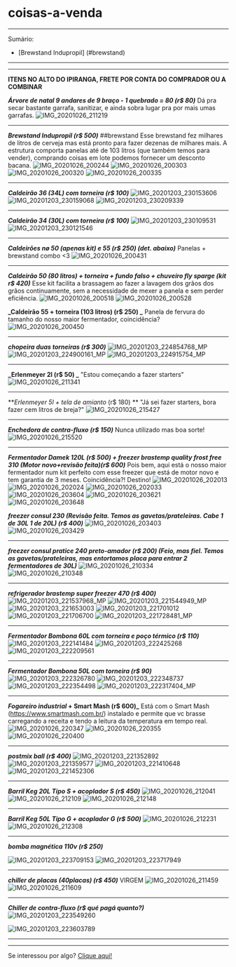 # coisas-a-venda
* * *
Sumário:
- [Brewstand Indupropil] (#brewstand)

* * *
* * *
**ITENS NO ALTO DO IPIRANGA, FRETE POR CONTA DO COMPRADOR OU A COMBINAR**

**_Árvore de natal 9 andares de 9 braço - 1 quebrado = 80 (r$ 80)_**
Dá pra secar bastante garrafa, sanitizar, e ainda sobra lugar pra por mais umas garrafas.
![IMG_20201026_211219](https://user-images.githubusercontent.com/17773224/98174610-e5f67880-1ed3-11eb-9d02-ad47c378f345.jpg)

* * *
**_Brewstand Indupropil (r$ 500)_** ##brewstand
Esse brewstand fez milhares de litros de cerveja mas está pronto para fazer dezenas de milhares mais. A estrutura comporta panelas até de 103 litros (que também temos para vender), comprando coisas em lote podemos fornecer um desconto bacana. 
![IMG_20201026_200244](https://user-images.githubusercontent.com/17773224/98174202-420ccd00-1ed3-11eb-86b1-a4731de24c38.jpg)
![IMG_20201026_200303](https://user-images.githubusercontent.com/17773224/98174244-59e45100-1ed3-11eb-92d0-bf5a16134a40.jpg)
![IMG_20201026_200320](https://user-images.githubusercontent.com/17773224/98174274-64064f80-1ed3-11eb-8bcb-2c68143cdc74.jpg)
![IMG_20201026_200335](https://user-images.githubusercontent.com/17773224/98174335-7bddd380-1ed3-11eb-8ff9-cd4d58aef8aa.jpg)

* * *
**_Caldeirão 36 (34L) com torneira (r$ 100)_**
![IMG_20201203_230153606](https://user-images.githubusercontent.com/17773224/101113028-481ec800-35bd-11eb-8fe6-4f4933a15a9c.jpg)
![IMG_20201203_230159068](https://user-images.githubusercontent.com/17773224/101113035-4b19b880-35bd-11eb-82f9-60c4870fa61e.jpg)
![IMG_20201203_230209339](https://user-images.githubusercontent.com/17773224/101113043-4d7c1280-35bd-11eb-8167-c308c710963e.jpg)

* * *
**_Caldeirão 34 (30L) com torneira (r$ 100)_**
![IMG_20201203_230109531](https://user-images.githubusercontent.com/17773224/101113017-43f2aa80-35bd-11eb-8ead-7f36b978e259.jpg)
![IMG_20201203_230121546](https://user-images.githubusercontent.com/17773224/101113022-45bc6e00-35bd-11eb-8e8a-16082add38af.jpg)

* * *
**_Caldeirões nø 50 (apenas kit) e 55 (r$ 250) (det. abaixo)_**
Panelas + brewstand combo <3
![IMG_20201026_200431](https://user-images.githubusercontent.com/17773224/98174346-8304e180-1ed3-11eb-9681-9512fe153d8e.jpg)

* * *
**_Caldeirão 50 (80 litros) + torneira + fundo falso + chuveiro fly sparge (kit r$ 420)_**
Esse kit facilita a brassagem ao fazer a lavagem dos grãos dos grãos continuamente, sem a necessidade de mexer a panela e sem perder eficiência.
![IMG_20201026_200518](https://user-images.githubusercontent.com/17773224/98174455-afb8f900-1ed3-11eb-8ae3-dcd9304b8560.jpg)
![IMG_20201026_200528](https://user-images.githubusercontent.com/17773224/98174471-b6477080-1ed3-11eb-88ac-a9828ded8eea.jpg)

**_Caldeirão 55 + torneira (103 litros) (r$ 250) _**
Panela de fervura do tamanho do nosso maior fermentador, coincidência?
![IMG_20201026_200450](https://user-images.githubusercontent.com/17773224/98174433-a7f95480-1ed3-11eb-8adc-b84d2c867712.jpg)

* * *
**_chopeira duas torneiras (r$ 300)_**
![IMG_20201203_224854768_MP](https://user-images.githubusercontent.com/17773224/101112993-3b9a6f80-35bd-11eb-9c75-8ca36aabd89f.jpg)
![IMG_20201203_224900161_MP](https://user-images.githubusercontent.com/17773224/101112999-3dfcc980-35bd-11eb-8339-8bd3b79c4184.jpg)
![IMG_20201203_224915754_MP](https://user-images.githubusercontent.com/17773224/101113006-405f2380-35bd-11eb-9045-32f8b4c0bca9.jpg)

* * *
**_Erlenmeyer 2l (r$ 50) _**
"Estou começando a fazer starters"
![IMG_20201026_211341](https://user-images.githubusercontent.com/17773224/98174616-e7c03c00-1ed3-11eb-9ed3-0fd8588cf8c7.jpg)

* * *
**_Erlenmeyer 5l + tela de amianto_ (r$ 180) **
"Já sei fazer starters, bora fazer cem litros de breja?"
![IMG_20201026_215427](https://user-images.githubusercontent.com/17773224/98174700-0cb4af00-1ed4-11eb-9258-f2ad261d8dfa.jpg)

* * *
**_Enchedora de contra-fluxo (r$ 150)_**
Nunca utilizado mas boa sorte!
![IMG_20201026_215520](https://user-images.githubusercontent.com/17773224/98174706-0e7e7280-1ed4-11eb-8ebb-8fa4e2274f4d.jpg)
* * *
**_Fermentador Damek 120L (r$ 500) + freezer brastemp quality frost free 310 (Motor novo+revisão feita)(r$ 600)_**
Pois bem, aqui está o nosso maior fermentador num kit perfeito com esse freezer que está de motor novo e tem garantia de 3 meses. Coincidência?! Destino!
![IMG_20201026_202013](https://user-images.githubusercontent.com/17773224/98174491-bc3d5180-1ed3-11eb-8302-92cd38b75fd0.jpg)
![IMG_20201026_202024](https://user-images.githubusercontent.com/17773224/98174515-c3fcf600-1ed3-11eb-90e9-744735d97afa.jpg)
![IMG_20201026_202033](https://user-images.githubusercontent.com/17773224/98174550-d0814e80-1ed3-11eb-8ae3-bcf3cacfdd5c.jpg)
![IMG_20201026_203604](https://user-images.githubusercontent.com/17773224/98174566-d6772f80-1ed3-11eb-95fe-bc949cd936a6.jpg)
![IMG_20201026_203621](https://user-images.githubusercontent.com/17773224/98174571-d9722000-1ed3-11eb-8aea-17689b16935b.jpg)
![IMG_20201026_203648](https://user-images.githubusercontent.com/17773224/98174590-df680100-1ed3-11eb-9d0d-a1d0a064bfe3.jpg)


**_freezer consul 230 (Revisão feita. Temos as gavetas/prateleiras. Cabe 1 de 30L 1 de 20L) (r$ 400)_**
![IMG_20201026_203403](https://user-images.githubusercontent.com/17773224/98174554-d24b1200-1ed3-11eb-8259-918373e532aa.jpg)
![IMG_20201026_203429](https://user-images.githubusercontent.com/17773224/98174558-d414d580-1ed3-11eb-9ba0-908377ee8e7a.jpg)


* * *
**_freezer consul pratice 240 preto-amador (r$ 200) (Feio, mas fiel. Temos as gavetas/prateleiras, mas entortamos placa para entrar 2 fermentadores de 30L)_**
![IMG_20201026_210334](https://user-images.githubusercontent.com/17773224/98174598-e131c480-1ed3-11eb-9108-65a556b2c990.jpg)
![IMG_20201026_210348](https://user-images.githubusercontent.com/17773224/98174605-e3941e80-1ed3-11eb-8031-39f4e21d4f10.jpg)

* * *
**_refrigerador brastemp super freezer 470 (r$ 400)_**
![IMG_20201203_221537968_MP](https://user-images.githubusercontent.com/17773224/101112864-0261ff80-35bd-11eb-804f-2f2fd0438747.jpg)
![IMG_20201203_221544949_MP](https://user-images.githubusercontent.com/17773224/101112867-042bc300-35bd-11eb-932b-740d2836e2a2.jpg)
![IMG_20201203_221653003](https://user-images.githubusercontent.com/17773224/101112869-068e1d00-35bd-11eb-9300-4401c45557b8.jpg)
![IMG_20201203_221701012](https://user-images.githubusercontent.com/17773224/101112876-09890d80-35bd-11eb-9020-7406001c17a2.jpg)
![IMG_20201203_221706700](https://user-images.githubusercontent.com/17773224/101112883-0beb6780-35bd-11eb-913c-a7e740089dfc.jpg)
![IMG_20201203_221728481_MP](https://user-images.githubusercontent.com/17773224/101112888-0ee65800-35bd-11eb-953f-4524e3a2e36a.jpg)

* * *
**_Fermentador Bombona 60L com torneira e poço térmico (r$ 110)_**
![IMG_20201203_222141484](https://user-images.githubusercontent.com/17773224/101112909-17d72980-35bd-11eb-8f12-1aadc0331bdb.jpg)
![IMG_20201203_222425268](https://user-images.githubusercontent.com/17773224/101112949-29b8cc80-35bd-11eb-957b-6195539d39c3.jpg)
![IMG_20201203_222209561](https://user-images.githubusercontent.com/17773224/101112920-1d347400-35bd-11eb-9d75-16df8f1fdd68.jpg)

* * *
**_Fermentador Bombona 50L com torneira (r$ 90)_**
![IMG_20201203_222326780](https://user-images.githubusercontent.com/17773224/101112934-21f92800-35bd-11eb-9558-33d63c6ca0f0.jpg)
![IMG_20201203_222348737](https://user-images.githubusercontent.com/17773224/101112938-24f41880-35bd-11eb-90e1-855a74841dc4.jpg)
![IMG_20201203_222354498](https://user-images.githubusercontent.com/17773224/101112946-27567280-35bd-11eb-9705-3bbfb2d0c863.jpg)
![IMG_20201203_222317404_MP](https://user-images.githubusercontent.com/17773224/101112924-1f96ce00-35bd-11eb-9774-2748a6782b4f.jpg)

* * *
**_Fogareiro industrial_ + Smart Mash (r$ 600)_**
Está com o Smart Mash (https://www.smartmash.com.br/) instalado e permite que vc brasse carregando a receita e tendo a leitura da temperatura em tempo real.
![IMG_20201026_220347](https://user-images.githubusercontent.com/17773224/98174715-10e0cc80-1ed4-11eb-993c-3ecc0f837821.jpg)
![IMG_20201026_220355](https://user-images.githubusercontent.com/17773224/98174722-13432680-1ed4-11eb-99d9-0e3f35d6c4db.jpg)
![IMG_20201026_220400](https://user-images.githubusercontent.com/17773224/98174730-150cea00-1ed4-11eb-9e91-fdfa5d75c371.jpg)

* * *
**_postmix ball (r$ 400)_**
![IMG_20201203_221352892](https://user-images.githubusercontent.com/17773224/101112771-d21a6100-35bc-11eb-8726-bf4f88aaa3af.jpg)
![IMG_20201203_221359577](https://user-images.githubusercontent.com/17773224/101112776-d5ade800-35bc-11eb-8e34-f03202f9af01.jpg)
![IMG_20201203_221410648](https://user-images.githubusercontent.com/17773224/101112856-fe35e200-35bc-11eb-8208-ddf87f37224b.jpg)
![IMG_20201203_221452306](https://user-images.githubusercontent.com/17773224/101112861-ffffa580-35bc-11eb-9dba-79f29ef29c4a.jpg)

* * *
**_Barril Keg 20L Tipo S + acoplador S (r$ 450)_**
![IMG_20201026_212041](https://user-images.githubusercontent.com/17773224/98174645-f6a6ee80-1ed3-11eb-9a79-e0f3dd317f12.jpg)
![IMG_20201026_212109](https://user-images.githubusercontent.com/17773224/98174653-fad30c00-1ed3-11eb-86eb-64f42b8281a8.jpg)
![IMG_20201026_212148](https://user-images.githubusercontent.com/17773224/98174673-0292b080-1ed4-11eb-8487-4e33ab64fc9a.jpg)

* * *
**_Barril Keg 50L Tipo G + acoplador G (r$ 500)_**
![IMG_20201026_212231](https://user-images.githubusercontent.com/17773224/98174679-04f50a80-1ed4-11eb-93e5-903c10075a11.jpg)
![IMG_20201026_212308](https://user-images.githubusercontent.com/17773224/98174682-06bece00-1ed4-11eb-8ca9-d5b8fcfc7a13.jpg)

* * *
**_bomba magnética 110v (r$ 250)_**

![IMG_20201203_223709153](https://user-images.githubusercontent.com/17773224/101112985-376e5200-35bd-11eb-87e8-6c00aafb426e.jpg)
![IMG_20201203_223717949](https://user-images.githubusercontent.com/17773224/101112991-39d0ac00-35bd-11eb-84a6-8b0893cf2a3e.jpg)

* * *
**_chiller de placas (40placas) (r$ 450)_**
VIRGEM
![IMG_20201026_211459](https://user-images.githubusercontent.com/17773224/98174622-ea229600-1ed3-11eb-9f8b-283ad47ccc29.jpg)
![IMG_20201026_211609](https://user-images.githubusercontent.com/17773224/98174624-ec84f000-1ed3-11eb-85a4-f38457a0de7a.jpg)

* * *
**_Chiller de contra-fluxo (r$ qué pagá quanto?)_**
![IMG_20201203_223549260](https://user-images.githubusercontent.com/17773224/101112956-2d4c5380-35bd-11eb-8e03-0e29e2e1be5d.jpg)

![IMG_20201203_223603789](https://user-images.githubusercontent.com/17773224/101112980-34736180-35bd-11eb-9d2c-7fbd359f31ab.jpg)


* * *
* * *
Se interessou por algo?
[Clique aqui!](https://api.whatsapp.com/send?phone=5511985345646&text=Olá)
